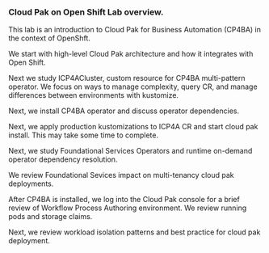 ### Cloud Pak on Open Shift Lab overview.

This lab is an introduction to Cloud Pak for Business Automation (CP4BA) in the context of OpenShft.<br/>

We start with high-level Cloud Pak architecture and how it integrates with Open Shift.<br/>

Next we study ICP4ACluster, custom resource for CP4BA multi-pattern operator. We focus on ways to manage complexity, query CR, and manage differences between environments with kustomize.<br/>

Next, we install CP4BA operator and discuss operator dependencies.<br/>

Next, we apply production kustomizations to ICP4A CR and start cloud pak install. This may take some time to complete.<br/>

Next, we study Foundational Services Operators and runtime on-demand operator dependency resolution.<br/>

We review Foundational Sevices impact on multi-tenancy cloud pak deployments.<br/>

After CP4BA is installed, we log into the Cloud Pak console for a brief review of Workflow Process Authoring environment. We review running pods and storage claims.

Next, we review workload isolation patterns and best practice for cloud pak deployment.<br/>
